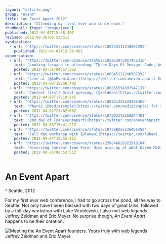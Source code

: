 ```yaml
---
layout: "article.pug"
group: "event"
title: "An Event Apart 2012"
description: "Attending my first ever web conference."
thumbnail: {type: "image/jpeg"}
published: 2012-04-02T15:58:40Z
revised: 2012-08-26T08:53:51Z
syndication:
  - url: "https://twitter.com/cssence/status/186845111240507392"
    published: 2012-04-02T15:58:40Z
conversation:
  - url: "https://twitter.com/cssence/status/185953973067452416"
    text: "Looking forward to attending “Three Days Of Design, Code, And Content”. [@AnEventApart](https://twitter.com/aneventapart) Seattle starts on Monday. #AEA"
    posted: 2012-03-31T04:57:36Z
  - url: "https://twitter.com/cssence/status/186845111240507392"
    text: "Live at [@AnEventApart](https://twitter.com/aneventapart) Seattle, yay!"
    posted: 2012-04-02T15:58:40Z
  - url: "https://twitter.com/cssence/status/186865554307547137"
    text: "Content first! Great opening, [@zeldman](https://twitter.com/zeldman) nailed it #AEA"
    posted: 2012-04-02T17:19:54Z
  - url: "https://twitter.com/cssence/status/186921445220286465"
    text: "Thanks [@mediatemple](https://twitter.com/mediatemple) for sponsoring the [@AnEventApart](https://twitter.com/aneventapart) opening night party #AEA"
    posted: 2012-04-02T21:02:00Z
  - url: "https://twitter.com/cssence/status/187203142260244481"
    text: "2nd day of [@AnEventApart](https://twitter.com/aneventapart) and my mind is still blown from day 1 (I’m talking sessions, although the party was great too) #AEA"
    posted: 2012-04-03T15:41:21Z
  - url: "https://twitter.com/cssence/status/187568255236456450"
    text: "Full day workshop with [@lukew](https://twitter.com/lukew) - it’s going to be #bada55! #AEASea"
    posted: 2012-04-04T15:52:11Z
  - url: "https://twitter.com/cssence/status/239646829321519104"
    text: "Divorcing Content from Form: Nice wrap-up of what Karen McGrane talked about when I attended AEA Seattle [contentmarketinginstitute.com/2012/08/divorcing-content-from-form-perspective-shift-for-marketers](http://www.contentmarketinginstitute.com/2012/08/divorcing-content-from-form-perspective-shift-for-marketers/) via [@junta42](https://twitter.com/junta42)"
    posted: 2012-08-26T08:53:51Z
---
```


# An Event Apart
^ Seattle, 2012

For my first ever web conference, I had to go across the pond, all the way to Seattle. Not only have I been blessed with two days of great talks, followed by a full-day workshop with Luke Wroblewski, I also met web legends Jeffrey Zeldman and Eric Meyer. No surprise though, _An Event Apart_ happens to be their creation.

<p><img src="/2012/aneventapart-seattle/jeffrey-zeldman-matthias-beitl-eric-meyer-animation.gif" alt="Meeting the An Event Apart founders. Yours truly with web legends Jeffrey Zeldman and Eric Meyer."></p>
